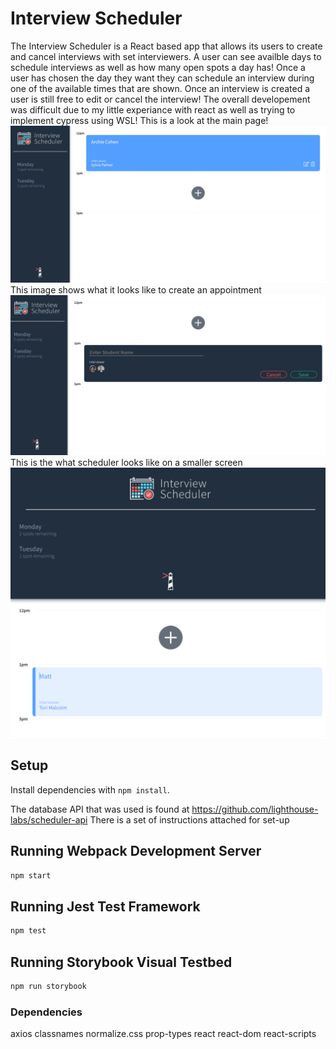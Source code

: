 # Interview Scheduler
The Interview Scheduler is a React based app that allows its users to create and cancel interviews with set interviewers. A user can see availble days to schedule interviews as well as how many open spots a day has! Once a user has chosen the day they want they can schedule an interview during one of the available times that are shown. Once an interview is created a user is still free to edit or cancel the interview! The overall developement was difficult due to my little experiance with react as well as trying to implement cypress using WSL!
This is a look at the main page!
!["The main page of scheduler"](https://github.com/MattLawson98/-scheduler/blob/master/docs/Main_page.PNG?raw=true)
This image shows what it looks like to create an appointment
!["Appoitment creation"](https://github.com/MattLawson98/-scheduler/blob/master/docs/Create_form.PNG?raw=true)
This is the what scheduler looks like on a smaller screen
!["Mobile main page!"](https://github.com/MattLawson98/-scheduler/blob/master/docs/Mobile_page.PNG?raw=true)
## Setup

Install dependencies with `npm install`.

The database API that was used is found at https://github.com/lighthouse-labs/scheduler-api
There is a set of instructions attached for set-up

## Running Webpack Development Server

```sh
npm start
```

## Running Jest Test Framework

```sh
npm test
```

## Running Storybook Visual Testbed

```sh
npm run storybook
```
### Dependencies
axios
classnames
normalize.css
prop-types
react 
react-dom
react-scripts 
